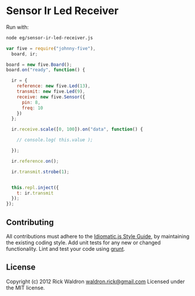 # Sensor Ir Led Receiver

Run with:
```bash
node eg/sensor-ir-led-receiver.js
```


```javascript
var five = require("johnny-five"),
  board, ir;

board = new five.Board();
board.on("ready", function() {

  ir = {
    reference: new five.Led(13),
    transmit: new five.Led(9),
    receive: new five.Sensor({
      pin: 8,
      freq: 10
    })
  };

  ir.receive.scale([0, 100]).on("data", function() {

    // console.log( this.value );

  });

  ir.reference.on();

  ir.transmit.strobe(1);


  this.repl.inject({
    t: ir.transmit
  });
});

```













## Contributing
All contributions must adhere to the [Idiomatic.js Style Guide](https://github.com/rwldrn/idiomatic.js),
by maintaining the existing coding style. Add unit tests for any new or changed functionality. Lint and test your code using [grunt](https://github.com/cowboy/grunt).

## License
Copyright (c) 2012 Rick Waldron <waldron.rick@gmail.com>
Licensed under the MIT license.
